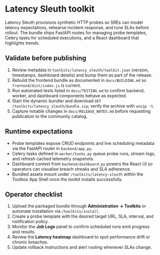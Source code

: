 # Latency Sleuth toolkit

Latency Sleuth provisions synthetic HTTP probes so SREs can model latency
expectations, rehearse incident response, and tune SLAs before rollout. The
bundle ships FastAPI routes for managing probe templates, Celery tasks for
scheduled executions, and a React dashboard that highlights trends.

## Validate before publishing

1. Review metadata in `toolkits/latency_sleuth/toolkit.json` (version,
   timestamps, dashboard details) and bump them as part of the release.
2. Rebuild the frontend bundle as documented in `docs/BUILDING.md` so
   `frontend/dist/index.js` is current.
3. Run automated tests listed in `docs/TESTING.md` to confirm backend, worker,
   and dashboard components behave as expected.
4. Start the dynamic bundler and download
   `GET /toolkits/latency_sleuth/bundle.zip`; verify the archive with
   `unzip -t`.
5. Capture notable changes in `docs/RELEASE_NOTES.md` before requesting
   publication to the community catalog.

## Runtime expectations

- Probe templates expose CRUD endpoints and live scheduling metadata via the
  FastAPI router in `backend/app.py`.
- Celery tasks defined in `worker/tasks.py` queue probe runs, stream logs, and
  refresh cached telemetry snapshots.
- Dashboard context from `backend/dashboard.py` powers the React UI so operators
  can visualise breach streaks and SLA adherence.
- Bundled assets mount under `/toolkits/latency-sleuth` within the Toolbox App
  Shell once the toolkit installs successfully.

## Operator checklist

1. Upload the packaged bundle through **Administration → Toolkits** or automate
   installation via `/toolkits/install`.
2. Create a probe template with the desired target URL, SLA, interval, and
   notification policy.
3. Monitor the **Job Logs** panel to confirm scheduled runs emit progress and
   results.
4. Review the **Latency heatmap** dashboard to spot performance drift or chronic
   breaches.
5. Update rollback instructions and alert routing whenever SLAs change.
